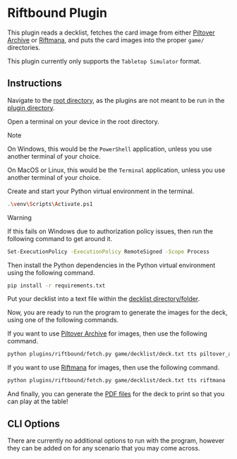 # Riftbound Plugin

This plugin reads a decklist, fetches the card image from either [Piltover Archive](https://piltoverarchive.com/) or [Riftmana](https://riftmana.com/), and puts the card images into the proper `game/` directories.

This plugin currently only supports the ``Tabletop Simulator`` format.

## Instructions

Navigate to the [root directory](../..), as the plugins are not meant to be run in the [plugin directory](.).

Open a terminal on your device in the root directory.

> [!NOTE]
> On Windows, this would be the ``PowerShell`` application, unless you use another terminal of your choice.
>
> On MacOS or Linux, this would be the ``Terminal`` application, unless you use another terminal of your choice.

Create and start your Python virtual environment in the terminal.
```bash
.\venv\Scripts\Activate.ps1
```

> [!WARNING]
> If this fails on Windows due to authorization policy issues, then run the following command to get around it.
> ```bash
> Set-ExecutionPolicy -ExecutionPolicy RemoteSigned -Scope Process
> ```

Then install the Python dependencies in the Python virtual environment using the following command.
```bash
pip install -r requirements.txt  
```

Put your decklist into a text file within the [decklist directory/folder](../../game/decklist).

Now, you are ready to run the program to generate the images for the deck, using one of the following commands.

If you want to use [Piltover Archive](https://piltoverarchive.com/) for images, then use the following command.
```bash
python plugins/riftbound/fetch.py game/decklist/deck.txt tts piltover_archive
```
If you want to use [Riftmana](https://riftmana.com/) for images, then use the following command.
```bash
python plugins/riftbound/fetch.py game/decklist/deck.txt tts riftmana
```

And finally, you can generate the [PDF files](../../README.md#create_pdfpy) for the deck to print so that you can play at the table!

## CLI Options

There are currently no additional options to run with the program, however they can be added on for any scenario that you may come across.
